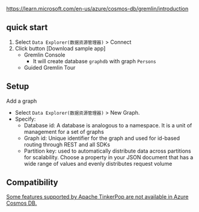 https://learn.microsoft.com/en-us/azure/cosmos-db/gremlin/introduction

## quick start
1. Select `Data Explorer(数据资源管理器)` > Connect
2. Click button [Download sample app]
    - Gremlin Console
        - It will create database `graphdb` with graph `Persons`
    - Guided Gremlin Tour


## Setup


Add a graph
- Select `Data Explorer(数据资源管理器)` > New Graph.
- Specify:
    - Database id: A database is analogous to a namespace. It is a unit of management for a set of graphs
    - Graph id: Unique identifier for the graph and used for id-based routing through REST and all SDKs
    - Partition key: used to automatically distribute data across partitions for scalability. Choose a property in your JSON document that has a wide range of values and evenly distributes request volume



## Compatibility
[Some features supported by Apache TinkerPop are not available in Azure Cosmos DB.](https://learn.microsoft.com/en-us/azure/cosmos-db/gremlin/support)

